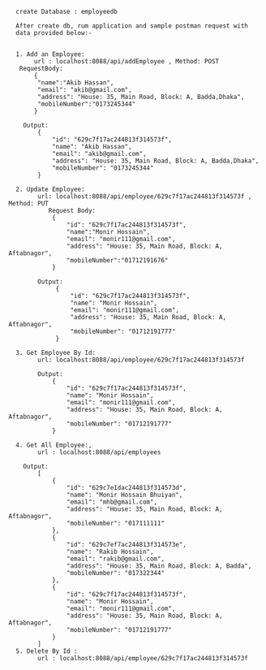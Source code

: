       create Database : employeedb
      
      After create db, rum application and sample postman request with 
      data provided below:-
      
      
      1. Add an Employee: 
           url : localhost:8088/api/addEmployee , Method: POST
       RequestBody:
           {
           	"name":"Akib Hassan",
           	"email": "akib@gmail.com",
           	"address": "House: 35, Main Road, Block: A, Badda,Dhaka",
           	"mobileNumber":"0173245344"
           }  
           
        Output:
            {
                "id": "629c7f17ac244813f314573f",
                "name": "Akib Hassan",
                "email": "akib@gmail.com",
                "address": "House: 35, Main Road, Block: A, Badda,Dhaka",
                "mobileNumber": "0173245344"
            }  
            
      2. Update Employee:
            url: localhost:8088/api/employee/629c7f17ac244813f314573f , Method: PUT
               Request Body:
                {
                	"id": "629c7f17ac244813f314573f",
                	"name":"Monir Hossain",
                	"email": "monir111@gmail.com",
                	"address": "House: 35, Main Road, Block: A, Aftabnagor",
                	"mobileNumber":"01712191676"
                }  
                
            Output:
                 {
                     "id": "629c7f17ac244813f314573f",
                     "name": "Monir Hossain",
                     "email": "monir111@gmail.com",
                     "address": "House: 35, Main Road, Block: A, Aftabnagor",
                     "mobileNumber": "01712191777"
                 }
                 
      3. Get Employee By Id:
            url: localhost:8088/api/employee/629c7f17ac244813f314573f
            
            Output: 
                {
                    "id": "629c7f17ac244813f314573f",
                    "name": "Monir Hossain",
                    "email": "monir111@gmail.com",
                    "address": "House: 35, Main Road, Block: A, Aftabnagor",
                    "mobileNumber": "01712191777"
                }
                
      4. Get All Employee:,
            url : localhost:8088/api/employees
            
        Output: 
            [
                {
                    "id": "629c7e1dac244813f314573d",
                    "name": "Monir Hossain Bhuiyan",
                    "email": "mhb@gmail.com",
                    "address": "House: 35, Main Road, Block: A, Aftabnagor",
                    "mobileNumber": "017111111"
                },
                {
                    "id": "629c7ef7ac244813f314573e",
                    "name": "Rakib Hossain",
                    "email": "rakib@gmail.com",
                    "address": "House: 35, Main Road, Block: A, Badda",
                    "mobileNumber": "017322344"
                },
                {
                    "id": "629c7f17ac244813f314573f",
                    "name": "Monir Hossain",
                    "email": "monir111@gmail.com",
                    "address": "House: 35, Main Road, Block: A, Aftabnagor",
                    "mobileNumber": "01712191777"
                }
            ]
      5. Delete By Id :
            url : localhost:8088/api/employee/629c7f17ac244813f314573f
            
                                          